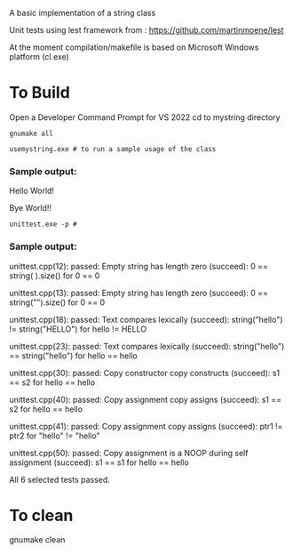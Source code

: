 A basic implementation of a string class

Unit tests using lest framework from : https://github.com/martinmoene/lest

At the moment compilation/makefile is based on Microsoft Windows platform (cl.exe)

# To Build
Open a Developer Command Prompt for VS 2022
cd to mystring directory

```
gnumake all

usemystring.exe # to run a sample usage of the class
```

### Sample output:
Hello World!

Bye World!!

```
unittest.exe -p #
```

### Sample output: #
unittest.cpp(12): passed: Empty string has length zero (succeed): 0 == string( ).size() for 0 == 0

unittest.cpp(13): passed: Empty string has length zero (succeed): 0 == string("").size() for 0 == 0

unittest.cpp(18): passed: Text compares lexically (succeed): string("hello") != string("HELLO") for hello != HELLO

unittest.cpp(23): passed: Text compares lexically (succeed): string("hello") == string("hello") for hello == hello

unittest.cpp(30): passed: Copy constructor copy constructs (succeed): s1 == s2 for hello == hello

unittest.cpp(40): passed: Copy assignment copy assigns (succeed): s1 == s2 for hello == hello

unittest.cpp(41): passed: Copy assignment copy assigns (succeed): ptr1 != ptr2 for "hello" != "hello"

unittest.cpp(50): passed: Copy assignment is a NOOP during self assignment (succeed): s1 == s1 for hello == hello

All 6 selected tests passed.


# To clean
gnumake clean
